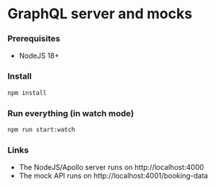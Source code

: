 # GraphQL server and mocks

### Prerequisites
- NodeJS 18+

### Install
```bash
npm install
```

### Run everything (in watch mode)
```bash
npm run start:watch
```

### Links
- The NodeJS/Apollo server runs on http://localhost:4000
- The mock API runs on http://localhost:4001/booking-data
